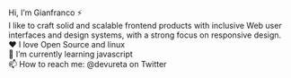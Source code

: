 Hi, I’m Gianfranco :zap:  
I like to craft solid and scalable frontend products with inclusive Web user interfaces and design systems, with a strong focus on responsive design.  
:heart: I love Open Source and linux  
🌱 I’m currently learning javascript  
📫 How to reach me: @devureta on Twitter

<!---
devureta/devureta is a ✨ special ✨ repository because its `README.md` (this file) appears on your GitHub profile.
You can click the Preview link to take a look at your changes.
--->
